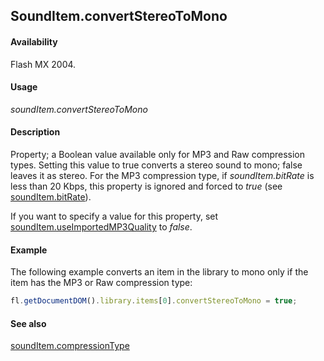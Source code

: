 ## SoundItem.convertStereoToMono

#### Availability

Flash MX 2004.

#### Usage

*soundItem.convertStereoToMono*

#### Description

Property; a Boolean value available only for MP3 and Raw compression types. Setting this value to true converts a stereo sound to mono; false leaves it as stereo. For the MP3 compression type, if *soundItem.bitRate* is less than 20 Kbps, this property is ignored and forced to *true* (see [soundItem.bitRate](../SoundItem_object/soundItem.md)).

If you want to specify a value for this property, set [soundItem.useImportedMP3Quality](../SoundItem_object/soundIt13.md) to *false*.

#### Example

The following example converts an item in the library to mono only if the item has the MP3 or Raw compression type:

```javascript
fl.getDocumentDOM().library.items[0].convertStereoToMono = true;

```
#### See also

[soundItem.compressionType](../SoundItem_object/soundIte2.md)
